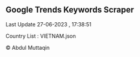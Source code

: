

## Google Trends Keywords Scraper 
 
Last Update 27-06-2023 , 17:38:51

Country List :
VIETNAM.json



© Abdul Muttaqin 
